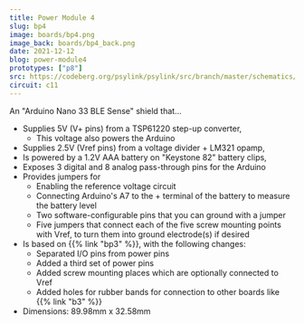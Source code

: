 ```yaml
---
title: Power Module 4
slug: bp4
image: boards/bp4.png
image_back: boards/bp4_back.png
date: 2021-12-12
blog: power-module4
prototypes: ["p8"]
src: https://codeberg.org/psylink/psylink/src/branch/master/schematics/circuit11.kicad_pcb
circuit: c11
---
```


An "Arduino Nano 33 BLE Sense" shield that...

- Supplies 5V (V+ pins) from a TSP61220 step-up converter,
    - This voltage also powers the Arduino
- Supplies 2.5V (Vref pins) from a voltage divider + LM321 opamp,
- Is powered by a 1.2V AAA battery on "Keystone 82" battery clips,
- Exposes 3 digital and 8 analog pass-through pins for the Arduino
- Provides jumpers for
    - Enabling the reference voltage circuit
    - Connecting Arduino's A7 to the + terminal of the battery to measure the
      battery level
    - Two software-configurable pins that you can ground with a jumper
    - Five jumpers that connect each of the five screw mounting points with
      Vref, to turn them into ground electrode(s) if desired
- Is based on {{% link "bp3" %}}, with the following changes:
    - Separated I/O pins from power pins
    - Added a third set of power pins
    - Added screw mounting places which are optionally connected to Vref
    - Added holes for rubber bands for connection to other boards like {{% link "b3" %}}
- Dimensions: 89.98mm x 32.58mm
